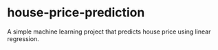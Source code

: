 # house-price-prediction
A simple machine learning project that predicts house price using linear regression.
